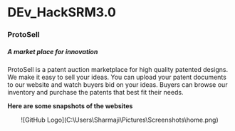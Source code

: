 # DEv_HackSRM3.0
### ProtoSell
##### A market place for innovation

ProtoSell is a patent auction marketplace for high quality patented designs. We make it easy to sell your ideas. You can upload your patent documents to our website and watch buyers bid on your ideas. Buyers can browse our inventory and purchase the patents that best fit their needs.

**Here are some snapshots of the websites**
<p align="center">
  ![GitHub Logo](C:\Users\Sharmaji\Pictures\Screenshots\home.png)
</p>

